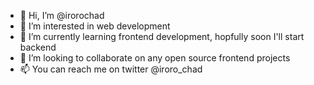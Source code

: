- 👋 Hi, I’m @irorochad
- 👀 I’m interested in web development
- 🌱 I’m currently learning frontend development, hopfully soon I'll start backend
- 💞️ I’m looking to collaborate on any open source frontend projects
- 📫 You can reach me on twitter @iroro_chad


